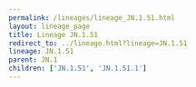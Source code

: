 ```yaml
---
permalink: /lineages/lineage_JN.1.51.html
layout: lineage_page
title: Lineage JN.1.51
redirect_to: ../lineage.html?lineage=JN.1.51
lineage: JN.1.51
parent: JN.1
children: ['JN.1.51', 'JN.1.51.1']
---
```

